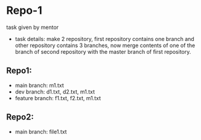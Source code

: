 # Repo-1
task given by mentor
- task details:
make 2 repository, first repository contains one branch and other repository contains 3 branches, now merge contents of one of the branch of second repository with the master branch of first repository.

## Repo1:

- main branch: m1.txt
- dev branch: d1.txt, d2.txt, m1.txt
- feature branch: f1.txt, f2.txt, m1.txt
## Repo2:

- main branch: file1.txt
